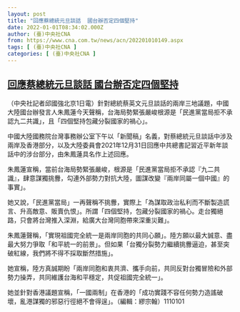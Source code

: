 ```yaml
---
layout: post
title: "回應蔡總統元旦談話  國台辦否定四個堅持"
date: 2022-01-01T08:34:02.000Z
author: (臺)中央社CNA
from: https://www.cna.com.tw/news/acn/202201010149.aspx
tags: [ (臺)中央社CNA ]
categories: [ (臺)中央社CNA ]
---
```

<!--1641026042000-->
[回應蔡總統元旦談話  國台辦否定四個堅持](https://www.cna.com.tw/news/acn/202201010149.aspx)
------

<div>
<div></div><div><p>（中央社記者邱國強北京1日電）針對總統蔡英文元旦談話的兩岸三地議題，中國大陸國台辦發言人朱鳳蓮今天聲稱，台海局勢緊張嚴峻根源是「民進黨當局拒不承認九二共識」，且「四個堅持包藏分裂國家的禍心」。</p><p>中國大陸國務院台灣事務辦公室下午以「新聞稿」名義，對蔡總統元旦談話中涉及兩岸及香港部分，以及大陸委員會2021年12月31日回應中共總書記習近平新年談話中的涉台部分，由朱鳳蓮具名作上述回應。</p><p>朱鳳蓮宣稱，當前台海局勢緊張嚴峻，根源是「民進黨當局拒不承認『九二共識』，肆意謀獨挑釁，勾連外部勢力對抗大陸，圖謀改變『兩岸同屬一個中國』的事實」。</p><p>她又說，「民進黨當局」一再聲稱不挑釁，實際上「為謀取政治私利而不斷製造謊言、升高敵意、販賣仇恨」。所謂「四個堅持，包藏分裂國家的禍心。走台獨絕路，只會將台灣推入深淵，給廣大台灣同胞帶來深重災難」。</p><p>朱鳳蓮聲稱，「實現祖國完全統一是兩岸同胞的共同心願」。陸方願以最大誠意、盡最大努力爭取「和平統一的前景」。但如果「台獨分裂勢力繼續挑釁逼迫，甚至突破紅線，我們將不得不採取斷然措施」。</p><p>她宣稱，陸方真誠期盼「兩岸同胞和衷共濟、攜手向前，共同反對台獨冒險和外部勢力操弄，共同維護台海和平穩定，共促祖國完全統一」。</p><p>她並針對香港議題宣稱，「一國兩制」在香港的「成功實踐不容任何勢力造謠破壞，亂港謀獨的邪惡行徑絕不會得逞」。（編輯：繆宗翰）1110101</p></div>
</div>
